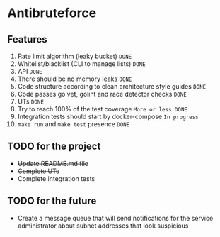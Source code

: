 # Antibruteforce

## Features
1. Rate limit algorithm (leaky bucket) ```DONE```
2. Whitelist/blacklist (CLI to manage lists) ```DONE```
3. API ```DONE```
4. There should be no memory leaks ```DONE```
5. Code structure according to clean architecture style guides ```DONE```
6. Code passes go vet, golint and race detector checks ```DONE```
7. UTs ```DONE```
8. Try to reach 100% of the test coverage ```More or less DONE```
9. Integration tests should start by docker-compose ```In progress```
10. ```make run``` and ```make test``` presence ```DONE```

## TODO for the project
* ~~Update README.md file~~
* ~~Complete UTs~~
* Complete integration tests

## TODO for the future
* Create a message queue that will send notifications for the service administrator about subnet 
addresses that look suspicious
